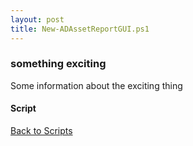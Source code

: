 ```yaml
---
layout: post
title: New-ADAssetReportGUI.ps1
---
```


### something exciting

Some information about the exciting thing

#### Script

<script async src="https://gist-it.appspot.com/github.com/BanterBoy/scripts-blog/blob/master/PowerShell/scripts/activeDirectory/New-ADAssetReportGUI.ps1"></script>

<a href="/menu/_pages/scripts.html">Back to Scripts</a>
